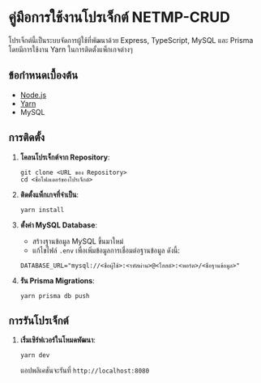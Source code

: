 # คู่มือการใช้งานโปรเจ็กต์ NETMP-CRUD

โปรเจ็กต์นี้เป็นระบบจัดการผู้ใช้ที่พัฒนาด้วย Express, TypeScript, MySQL และ Prisma โดยมีการใช้งาน Yarn ในการติดตั้งแพ็กเกจต่างๆ

## ข้อกำหนดเบื้องต้น
- [Node.js](https://nodejs.org/)
- [Yarn](https://yarnpkg.com/)
- MySQL

## การติดตั้ง

1. **โคลนโปรเจ็กต์จาก Repository**:
    ```
    git clone <URL ของ Repository>
    cd <ชื่อโฟลเดอร์ของโปรเจ็กต์>
    ```

2. **ติดตั้งแพ็กเกจที่จำเป็น**:
    ```
    yarn install
    ```

3. **ตั้งค่า MySQL Database**:
    - สร้างฐานข้อมูล MySQL ขึ้นมาใหม่
    - แก้ไขไฟล์ `.env` เพื่อเพิ่มข้อมูลการเชื่อมต่อฐานข้อมูล ดังนี้:
    ```
    DATABASE_URL="mysql://<ชื่อผู้ใช้>:<รหัสผ่าน>@<โฮสต์>:<พอร์ต>/<ชื่อฐานข้อมูล>"
    ```

4. **รัน Prisma Migrations**:
    ```
    yarn prisma db push
    ```

## การรันโปรเจ็กต์

1. **เริ่มเซิร์ฟเวอร์ในโหมดพัฒนา**:
    ```
    yarn dev
    ```

    แอปพลิเคชันจะรันที่ `http://localhost:8080`
